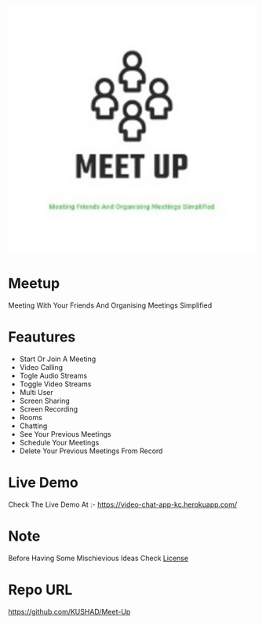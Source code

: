 <center><img src="./src/appleTouchIcon.png"></center>

# Meetup

Meeting With Your Friends And Organising Meetings Simplified

# Feautures

-   Start Or Join A Meeting
-   Video Calling
-   Togle Audio Streams
-   Toggle Video Streams
-   Multi User
-   Screen Sharing
-   Screen Recording
-   Rooms
-   Chatting
-   See Your Previous Meetings
-   Schedule Your Meetings
-   Delete Your Previous Meetings From Record

# Live Demo

Check The Live Demo At :- https://video-chat-app-kc.herokuapp.com/

# Note

Before Having Some Mischievious Ideas Check <a href="./LICENSE">License</a>

# Repo URL

https://github.com/KUSHAD/Meet-Up

